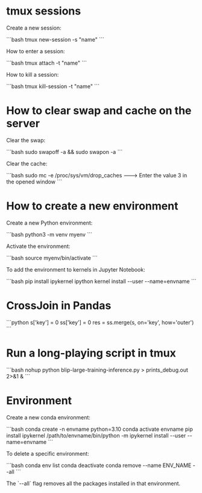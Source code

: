 # tmux sessions

Create a new session:

\`\`\`bash
tmux new-session -s "name"
\`\`\`

How to enter a session:

\`\`\`bash
tmux attach -t "name"
\`\`\`

How to kill a session:

\`\`\`bash
tmux kill-session -t "name"
\`\`\`

# How to clear swap and cache on the server

Clear the swap:

\`\`\`bash
sudo swapoff -a && sudo swapon -a
\`\`\`

Clear the cache:

\`\`\`bash
sudo mc -e /proc/sys/vm/drop_caches ---> Enter the value 3 in the opened window
\`\`\`

# How to create a new environment

Create a new Python environment:

\`\`\`bash
python3 -m venv myenv
\`\`\`

Activate the environment:

\`\`\`bash
source myenv/bin/activate
\`\`\`

To add the environment to kernels in Jupyter Notebook:

\`\`\`bash
pip install ipykernel
ipython kernel install --user --name=envname
\`\`\`

# CrossJoin in Pandas

\`\`\`python
s['key'] = 0
ss['key'] = 0
res = ss.merge(s, on='key', how='outer')
\`\`\`

# Run a long-playing script in tmux

\`\`\`bash
nohup python blip-large-training-inference.py > prints_debug.out 2>&1 &
\`\`\`

# Environment

Create a new conda environment:

\`\`\`bash
conda create -n envname python=3.10
conda activate envname
pip install ipykernel
/path/to/envname/bin/python -m ipykernel install --user --name=envname
\`\`\`

To delete a specific environment:

\`\`\`bash
conda env list
conda deactivate
conda remove --name ENV_NAME --all
\`\`\`

The \`--all\` flag removes all the packages installed in that environment.
